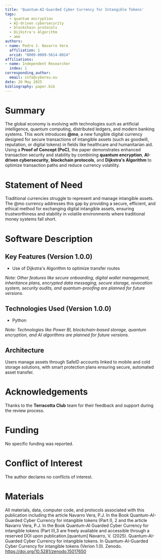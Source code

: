 ```yaml
---
title: 'Quantum-AI-Guarded Cyber Currency for Intangible Tokens'
tags:
  - quantum encryption
  - AI-driven cybersecurity
  - blockchain protocols
  - Dijkstra's Algorithm
  - amo
authors:
- name: Pedro J. Navarro Vera
  affiliation: 1
  orcid: "0009-0009-5614-8024"
affiliations:
- name: Independent Researcher
  index: 1
corresponding_author:
  email: info@cybereu.eu
date: 26 May 2025
bibliography: paper.bib
---
```


# Summary

The global economy is evolving with technologies such as artificial intelligence, quantum computing, distributed ledgers, and modern banking systems. This work introduces **@mo**, a new fungible digital currency designed for secure transactions of intangible assets (such as goodwill, reputation, or digital tokens) in fields like healthcare and humanitarian aid. Using a **Proof of Concept (PoC)**, the paper demonstrates enhanced transaction security and stability by combining **quantum encryption**, **AI-driven cybersecurity**, **blockchain protocols**, and **Dijkstra's Algorithm** to optimize transaction paths and reduce currency volatility.

# Statement of Need

Traditional currencies struggle to represent and manage intangible assets. The @mo currency addresses this gap by providing a secure, efficient, and ethical method for exchanging digital intangible assets, ensuring trustworthiness and stability in volatile environments where traditional money systems fall short.

# Software Description

## Key Features (Version 1.0.0)

- Use of Dijkstra's Algorithm to optimize transfer routes

*Note: Other features like secure onboarding, digital wallet management, inheritance plans, encrypted data messaging, secure storage, revocation system, security audits, and quantum-proofing are planned for future versions.*

## Technologies Used (Version 1.0.0)

- Python

*Note: Technologies like Power BI, blockchain-based storage, quantum encryption, and AI algorithms are planned for future versions.*

## Architecture

Users manage assets through SafeID accounts linked to mobile and cold storage solutions, with smart protection plans ensuring secure, automated asset transfer.

# Acknowledgements

Thanks to the **Terracotta Club** team for their feedback and support during the review process.

# Funding

No specific funding was reported.

# Conflict of Interest

The author declares no conflicts of interest.

# Materials

All materials, data, computer code, and protocols associated with this publication 
including the article Navarro Vera, P.J. In the Book Quantum-AI-Guarded Cyber Currency for 
intangible tokens (Part I), 2 and the article Navarro Vera, P.J. In the Book Quantum-AI
Guarded Cyber Currency for intangible tokens (Part II),3  are freely available and accessible 
through a reserved DOI upon publication.[quantum]
Navarro, V. (2025). Quantum-AI-Guarded Cyber Currency for intangible tokens. In Quantum-AI-Guarded Cyber Currency for intangible tokens (Verion 1.0). Zenodo. https://doi.org/10.5281/zenodo.15017650